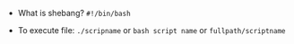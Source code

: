 - What is shebang? `#!/bin/bash`

- To execute file: `./scripname` or `bash script name` or `fullpath/scriptname`

